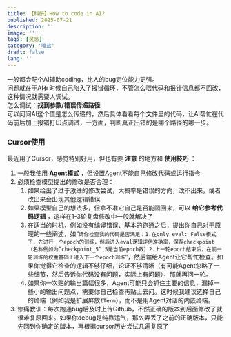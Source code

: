 ```yaml
---
title: 【科研】How to code in AI?
published: 2025-07-21
description: ''
image: ''
tags: [灵感]
category: '嗑盐'
draft: false 
lang: ''
---
```


一般都会配个AI辅助coding，比人的bug定位能力更强。  
问题就在于AI有时候自己陷入了报错循环，不管怎么喂代码和报错信息都不回改，这种情况就需要人调试。  
怎么调试：**找到参数/错误传递路径**  
可以问问AI这个值是怎么传递的，然后具体看看每个文件里的代码，让AI帮忙在代码前后加上报错打印点调试，一方面，判断真正出错的是哪个路径的哪一步。


### Cursor使用
最近用了Cursor，感觉特别好用，但也有要 **注意** 的地方和 **使用技巧** ：
1. 一般我使用 **Agent模式** ，但设置Agent不能自己修改代码或运行指令
2. 必须检查模型提出的修改是否合理：
    1. 如果给出了过于激进的修改尝试，大概率是错误的方向，改不出来，或者改出来会出现其他逻辑错误
    2. 如果模型自己的想法多，但拿不准它自己是否能圆回来，可以 **给它参考代码逻辑** ，这样在1-3轮复盘修改中一般就解决了
    3. 在适当的时机，例如没有编译错误、基本的跑通之后，提出你自己对于原理的一些阐述，如“`请你检查我的代码是否满足：1.在only_eval: False模式下，先进行一个epoch的训练，然后进入eval逻辑评估准确率，保存checkpoint（名称例如为”checkpoint_5“,5是当前epoch数）2.上一轮epoch结束后，在前一轮训练的权重基础上进入下一个epoch训练`”，然后输给Agent让它帮忙检查。如果你觉得它检查的逻辑不够仔细，论证不够清晰（有可能Agent忽略了一些细节，然后告诉你代码没有问题，实际上有问题），那就再问一轮。
    4. 如果你一次贴的输出篇幅很多，Agent可能只会抓住主要的信息，漏掉一些小的输出问题点，需要你自己检查再贴上去问。这时候我建议选择自己的终端（例如我是扩展屏放`ITerm`），而不是用Agent对话的内嵌终端。
3. 惨痛教训：每次跑通bug后及时上传Github，不然正确的版本到后面修改了就很难复原回来。如果你debug是纯靠运气，那么弄丢了之前的正确版本，只能先回到你确定的版本，再根据cursor历史尝试几遍复原了
